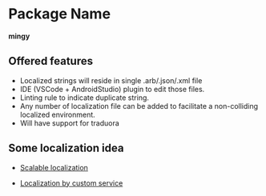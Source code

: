 # Package Name
**mingy**

## Offered features
- Localized strings will reside in single .arb/.json/.xml file
- IDE (VSCode + AndroidStudio) plugin to edit those files.
- Linting rule to indicate duplicate string.
- Any number of localization file can be added to facilitate a 
  non-colliding localized environment.
- Will have support for traduora

## Some localization idea

-  [Scalable localization](https://theroutingcompany.com/newsroom/a-scalable-approach-to-localization-for-flutter)

-  [Localization by custom service](https://theroutingcompany.com/newsroom/a-scalable-approach-to-localization-for-flutter)